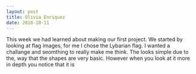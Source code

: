 ```yaml
---
layout: post
title: Olivia Enriquez
date: 2018-10-11
---
```

 This week we had learned about making our first project. We started by looking at flag images, for me I chose the Lybarian flag. I wanted a challange and seomthing to really make me think. The looks simple due to the, way that the shapes are very basic. However when you look at it more in depth you notice that it is 
